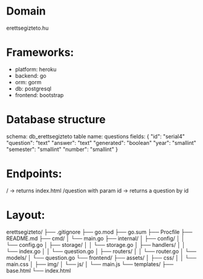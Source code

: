 # Domain
erettsegizteto.hu

# Frameworks:
- platform: heroku
- backend: go
- orm: gorm
- db: postgresql
- frontend: bootstrap

# Database structure
schema: db_erettsegizteto
table name:  questions
fields:
{
    "id":	        "serial4"
    "question":	    "text"
    "answer":	    "text"
    "generated":	"boolean"
    "year":	        "smallint"
    "semester":	    "smallint"
    "number":	    "smallint"
}

# Endpoints:
/ -> returns index.html
/question with param id -> returns a question by id

# Layout:
erettsegizteto/
├── .gitignore
├── go.mod
├── go.sum
├── Procfile
├── README.md
├── cmd/
│   └── main.go
├── internal/
│   ├── config/
│   │   └── config.go
│   ├── storage/
│   │   └── storage.go
│   ├── handlers/
│   │   └── index.go
│   │   └── question.go
│   ├── routers/
│   │   └── router.go
│   └── models/
│       └── question.go
└── frontend/
    ├── assets/
    │   ├── css/
    │   │   └── main.css
    │   ├── img/
    │   └── js/
    │       └── main.js
    └── templates/
        ├── base.html
        └── index.html